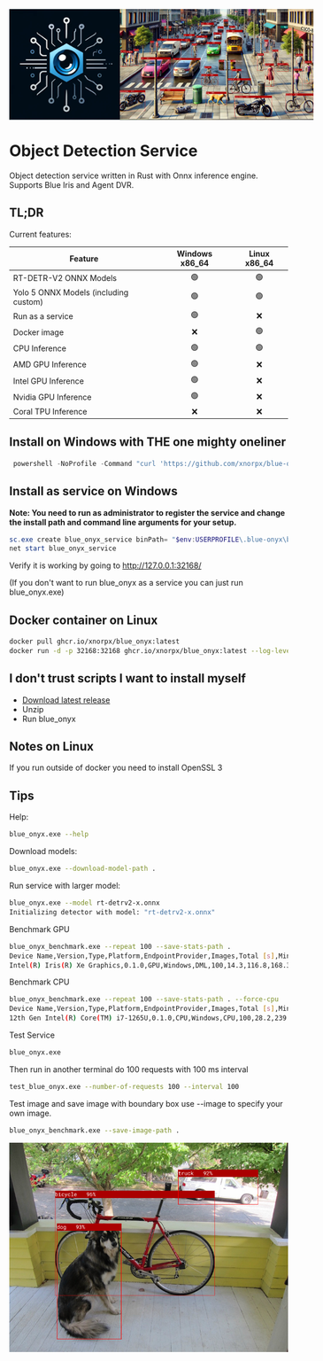 <div style="display: flex; justify-content: space-between; align-items: flex-start; width: 100%;">
    <img src="assets/logo_medium.png" alt="blue_onyx" style="height: 200px;" />
    <img src="assets/demo.jpg" alt="blue_onyx" style="height: 200px;" />
</div>


# Object Detection Service

Object detection service written in Rust with Onnx inference engine.
Supports Blue Iris and Agent DVR.

## TL;DR

Current features:

| Feature                                     | Windows x86_64 | Linux x86_64 |
|---------------------------------------------|:--------------:|:------------:|
| RT-DETR-V2 ONNX Models                      | 🟢             | 🟢          |
| Yolo 5 ONNX Models (including custom)       | 🟢             | 🟢          |
| Run as a service                            | 🟢             | ❌          |
| Docker image                                | ❌             | 🟢          |
| CPU Inference                               | 🟢             | 🟢          |
| AMD GPU Inference                           | 🟢             | ❌          |
| Intel GPU Inference                         | 🟢             | ❌          |
| Nvidia GPU Inference                        | 🟢             | ❌          |
| Coral TPU Inference                         | ❌             | ❌          |


## Install on Windows with THE one mighty oneliner

```powershell
 powershell -NoProfile -Command "curl 'https://github.com/xnorpx/blue-onyx/releases/latest/download/install_latest_blue_onyx.ps1' -o 'install_latest_blue_onyx.ps1'; Unblock-File '.\install_latest_blue_onyx.ps1'; powershell.exe -ExecutionPolicy Bypass -File '.\install_latest_blue_onyx.ps1'"
```

## Install as service on Windows

**Note: You need to run as administrator to register the service and change the install path and command line arguments for your setup.**
```powershell
sc.exe create blue_onyx_service binPath= "$env:USERPROFILE\.blue-onyx\blue_onyx_service.exe --port 32168" start= auto displayname= "Blue Onyx Service"
net start blue_onyx_service
```

Verify it is working by going to http://127.0.0.1:32168/

(If you don't want to run blue_onyx as a service you can just run blue_onyx.exe)

## Docker container on Linux

```bash
docker pull ghcr.io/xnorpx/blue_onyx:latest
docker run -d -p 32168:32168 ghcr.io/xnorpx/blue_onyx:latest --log-level debug --port 32168
```

## I don't trust scripts I want to install myself

- [Download latest release](https://github.com/xnorpx/blue-onyx/releases)
- Unzip
- Run blue_onyx

## Notes on Linux

If you run outside of docker you need to install OpenSSL 3

## Tips

Help:
```bash
blue_onyx.exe --help
```

Download models:
```bash
blue_onyx.exe --download-model-path .
```

Run service with larger model:
```bash
blue_onyx.exe --model rt-detrv2-x.onnx
Initializing detector with model: "rt-detrv2-x.onnx"
```

Benchmark GPU
```bash
blue_onyx_benchmark.exe --repeat 100 --save-stats-path .
Device Name,Version,Type,Platform,EndpointProvider,Images,Total [s],Min [ms],Max [ms],Average [ms],FPS
Intel(R) Iris(R) Xe Graphics,0.1.0,GPU,Windows,DML,100,14.3,116.8,168.3,143.2,7.0
```

Benchmark CPU
```bash
blue_onyx_benchmark.exe --repeat 100 --save-stats-path . --force-cpu
Device Name,Version,Type,Platform,EndpointProvider,Images,Total [s],Min [ms],Max [ms],Average [ms],FPS
12th Gen Intel(R) Core(TM) i7-1265U,0.1.0,CPU,Windows,CPU,100,28.2,239.6,398.2,281.5,3.6
```

Test Service
```bash
blue_onyx.exe
```

Then run in another terminal do 100 requests with 100 ms interval
```bash
test_blue_onyx.exe --number-of-requests 100 --interval 100
```

Test image and save image with boundary box use --image to specify your own image.
```bash
blue_onyx_benchmark.exe --save-image-path .
```

<div align="center">
    <img src="assets/dog_bike_car_od.jpg" alt="dog_bike_car_od"/>
</div>
